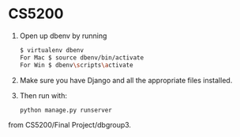 # CS5200

1. Open up dbenv by running
      ```bash
   $ virtualenv dbenv
   For Mac $ source dbenv/bin/activate
   For Win $ dbenv\scripts\activate
   
3. Make sure you have Django and all the appropriate files installed.
4. Then run with:

   ```bash
   python manage.py runserver
from CS5200/Final Project/dbgroup3.
